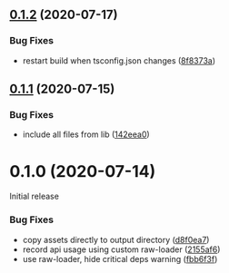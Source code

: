 ## [0.1.2](https://github.com/appcelerator/webpack-plugin-angular/compare/0.1.1...0.1.2) (2020-07-17)


### Bug Fixes

* restart build when tsconfig.json changes ([8f8373a](https://github.com/appcelerator/webpack-plugin-angular/commit/8f8373a68ebbe29cb823bfdc06def86f91080f5b))


## [0.1.1](https://github.com/appcelerator/webpack-plugin-angular/compare/v0.1.0...0.1.1) (2020-07-15)


### Bug Fixes

* include all files from lib ([142eea0](https://github.com/appcelerator/webpack-plugin-angular/commit/142eea0f531e6fa8ba685bdebfd9ac6cd99ba8d8))



# 0.1.0 (2020-07-14)

Initial release

### Bug Fixes

* copy assets directly to output directory ([d8f0ea7](https://github.com/appcelerator/webpack-plugin-angular/commit/d8f0ea73d75d5a5eff7284ed727e2239f4fd54cd))
* record api usage using custom raw-loader ([2155af6](https://github.com/appcelerator/webpack-plugin-angular/commit/2155af6f5b005b963172b89222e3f57912acc70b))
* use raw-loader, hide critical deps warning ([fbb6f3f](https://github.com/appcelerator/webpack-plugin-angular/commit/fbb6f3f07db30f222e3e004bf8e8f49c4acde0c7))


